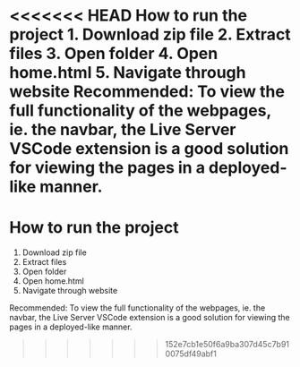 <<<<<<< HEAD
How to run the project
    1. Download zip file
    2. Extract files
    3. Open folder
    4. Open home.html
    5. Navigate through website
    Recommended: To view the full functionality of the webpages, ie. the navbar, the Live Server VSCode extension is a good solution for viewing the pages in a deployed-like manner.
=======
# How to run the project
1. Download zip file
2. Extract files
3. Open folder
4. Open home.html
5. Navigate through website

 Recommended: To view the full functionality of the webpages, ie. the navbar, the Live Server VSCode extension is a good solution for viewing the pages in a deployed-like manner.
>>>>>>> 152e7cb1e50f6a9ba307d45c7b910075df49abf1
